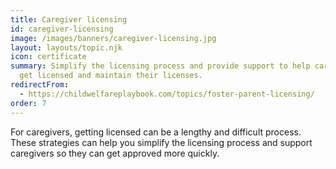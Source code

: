 ```yaml
---
title: Caregiver licensing
id: caregiver-licensing
image: /images/banners/caregiver-licensing.jpg
layout: layouts/topic.njk
icon: certificate
summary: Simplify the licensing process and provide support to help caregivers
  get licensed and maintain their licenses.
redirectFrom:
  - https://childwelfareplaybook.com/topics/foster-parent-licensing/
order: 7
---
```


For caregivers, getting licensed can be a lengthy and difficult process. These strategies can help you simplify the licensing process and support caregivers so they can get approved more quickly.